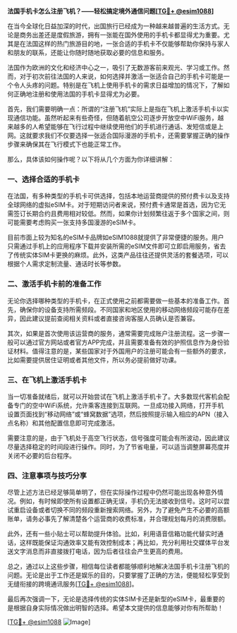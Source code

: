 **法国手机卡怎么注册飞机？——轻松搞定境外通信问题[[TG💪+ @esim1088](https://t.me/s/esim1088)]**

在当今全球化日益加深的时代，出国旅行已经成为一种越来越普遍的生活方式。无论是商务出差还是度假旅游，拥有一张能在国外使用的手机卡都显得尤为重要。尤其是在法国这样的热门旅游目的地，一张合适的手机卡不仅能够帮助你保持与家人和朋友的联系，还能让你随时随地获取必要的信息和服务。

法国作为欧洲的文化和经济中心之一，吸引了无数游客前来观光、学习或工作。然而，对于初次前往法国的人来说，如何选择并激活一张适合自己的手机卡可能是一个令人头疼的问题。特别是在飞机上使用手机卡的需求日益增加的情况下，了解如何正确地注册和使用法国的手机卡显得尤为必要。

首先，我们需要明确一点：所谓的“注册飞机”实际上是指在飞机上激活手机卡以实现通信功能。虽然听起来有些奇怪，但随着航空公司逐步开放空中WiFi服务，越来越多的人希望能够在飞行过程中继续使用他们的手机进行通话、发短信或是上网。这就要求我们不仅要选择一张适合国际漫游的手机卡，还需要掌握正确的操作步骤来确保其在飞行模式下也能正常工作。

那么，具体该如何操作呢？以下将从几个方面为你详细讲解：

### **一、选择合适的手机卡**

在法国，有多种类型的手机卡可供选择，包括本地运营商提供的预付费卡以及支持全球网络的虚拟eSIM卡。对于短期访问者来说，预付费卡通常是首选，因为它无需签订长期合约且费用相对较低。然而，如果你计划频繁往返于多个国家之间，则可能需要考虑购买一张支持多国漫游的eSIM卡。

目前市面上较为知名的eSIM卡品牌如eSIM1088就提供了非常便捷的服务。用户只需通过手机上的应用程序下载并安装所需的eSIM文件即可立即启用服务，省去了传统实体SIM卡更换的麻烦。此外，这类产品往往还提供灵活的套餐选项，可以根据个人需求定制流量、通话时长等参数。

### **二、激活手机卡前的准备工作**

无论你选择哪种类型的手机卡，在正式使用之前都需要做一些基本的准备工作。首先，确保你的设备支持所需频段。不同国家和地区使用的移动网络频段可能存在差异，因此建议提前查阅相关资料或者直接咨询客服人员确认是否兼容。

其次，如果是首次使用该运营商的服务，通常需要完成账户注册流程。这一步骤一般可以通过官方网站或者官方APP完成，并且需要准备有效的护照信息作为身份验证材料。值得注意的是，某些国家对于外国用户的注册可能会有一些额外的要求，比如需要提供居住证明或者其他文件，所以务必提前做好功课。

### **三、在飞机上激活手机卡**

当一切准备就绪后，就可以开始尝试在飞机上激活手机卡了。大多数现代客机会配备专门的空中WiFi系统，允许乘客连接到互联网。一旦成功接入网络，打开手机设置页面找到“移动网络”或“蜂窝数据”选项，然后按照提示输入相应的APN（接入点名称）和其他配置信息即可完成激活。

需要注意的是，由于飞机处于高空飞行状态，信号强度可能会有所波动，因此建议尽量选择稳定的时间段进行操作。同时，为了节省电量，可以适当调整屏幕亮度并关闭不必要的后台程序。

### **四、注意事项与技巧分享**

尽管上述方法已经足够简单明了，但在实际操作过程中仍然可能出现各种意外情况。例如，有时候即使所有设置都正确无误，手机仍无法接收到信号。这时可以尝试重启设备或者切换不同的频段重新搜索网络。另外，为了避免产生不必要的高额账单，请务必事先了解清楚各个运营商的收费标准，并合理规划每月的消费限额。

此外，还有一些小贴士可以帮助提升体验。比如，利用语音信箱功能代替实时通话，这样既能保证沟通效率又能有效控制成本；再比如，充分利用社交媒体平台发送文字消息而非直接拨打电话，因为后者往往会产生更高的费用。

总之，通过以上这些步骤，相信每位读者都能够顺利地解决法国手机卡注册飞机的问题。无论是出于工作还是娱乐的目的，只要掌握了正确的方法，便能轻松享受到无缝衔接的跨境通讯服务[[TG💪+ @esim1088](https://t.me/s/esim1088)]。

最后再次强调一下，无论是选择传统的实体SIM卡还是新型的eSIM卡，最重要的是根据自身实际情况做出明智的选择。希望本文提供的信息能够对你有所帮助！

[[TG💪+ @esim1088](https://t.me/s/esim1088) ![Image](https://i.postimg.cc/4NQfJmqS/Snipaste-2025-05-13-00-14-12.png)]